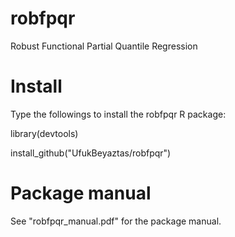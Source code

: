 # robfpqr
Robust Functional Partial Quantile Regression

# Install
Type the followings to install the robfpqr R package:

library(devtools)

install_github("UfukBeyaztas/robfpqr")

# Package manual
See "robfpqr_manual.pdf" for the package manual.
